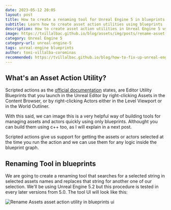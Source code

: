 ```yaml
---
date: 2023-05-12 20:05
layout: post
title: How to create a renaming tool for Unreal Engine 5 in blueprints (search and replace) 
subtitle: Learn how to create asset action utilities using blueprints
description: How to create asset action utilities in Unreal Engine 5 using blueprints
image: https://tvillalbac.github.io/blog/assets/img/posts/rename-asset-action-utility-blueprints-full-unreal-engine-5.jpg
category: Unreal Engine 5
category-url: unreal-engine-5
tags: unreal-engine blueprints
author: toni-villalba-corominas
recommended: https://tvillalbac.github.io/blog/how-to-fix-up-unreal-engine-5-redirectors-cpp/
---
```


## What's an Asset Action Utility?

Scripted actions as the <a href="https://docs.unrealengine.com/5.0/en-US/scripted-actions-in-unreal-engine/">official documentation</a> states, are Editor Utility Blueprints that you launch in the Unreal Editor by right-clicking Assets in the Content Browser, or by right-clicking Actors either in the Level Viewport or in the World Outliner.

With this said, we can image this is a very helpful way of building tools for managing assets and actors quickly using only blueprints. Althought you can build them using c++ too, as I will explain in a next post.

Scripted actions give us support for getting the assets or actors selected at the time you run the action and we can use them for any logic inside the blueprint graph.

## Renaming Tool in blueprints

We are going to create a renaming tool that searches for a selected string in selected assets names and replaces that string for another one of our selection. We'll be using Unreal Engine 5.2 but this procedure is tested in every later versions from 5.0. The tool UI will look like this:

<img class="img" src="https://tvillalbac.github.io/blog/assets/img/posts/rename-asset-action-utility-blueprints-ui-unreal-engine-5.jpg" alt="Rename Assets asset action utility in blueprints ui">

